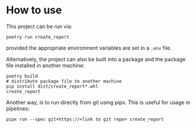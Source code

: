 # How to use
This project can be run via:

`poetry run create_report`

provided the appropriate environment variables are set in a `.env` file.

Alternatively, the project can also be built into a package and the package file installed in another machine:

```
poetry build
# distribute package file to another machine
pip install dist/create_report*.whl
create_report
```

Another way, is to run directly from git using pipx. This is useful for usage in pipelines:

```
pipx run --spec git+https://<link to git repo> create_report
```

